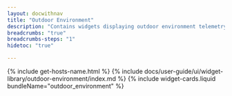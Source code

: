 ```yaml
---
layout: docwithnav
title: "Outdoor Environment"
description: "Contains widgets displaying outdoor environment telemetry."
breadcrumbs: "true"
breadcrumbs-steps: "1"
hidetoc: "true"

---
```

{% include get-hosts-name.html %}
{% include docs/user-guide/ui/widget-library/outdoor-environment/index.md %}
{% include widget-cards.liquid bundleName="outdoor_environment" %}
